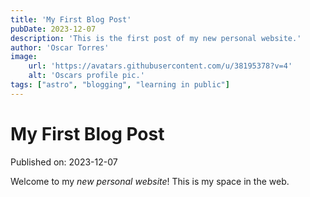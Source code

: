 ```yaml
---
title: 'My First Blog Post'
pubDate: 2023-12-07
description: 'This is the first post of my new personal website.'
author: 'Oscar Torres'
image:
    url: 'https://avatars.githubusercontent.com/u/38195378?v=4'
    alt: 'Oscars profile pic.'
tags: ["astro", "blogging", "learning in public"]
---
```

# My First Blog Post

Published on: 2023-12-07

Welcome to my _new personal website_! This is my space in the web.
